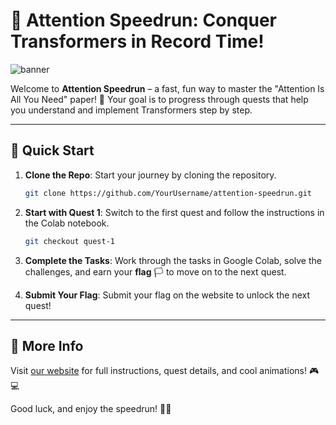 # 🚀 Attention Speedrun: Conquer Transformers in Record Time!

![banner]([http://url/to/img.png](https://github.com/antonemking/speedrun-attention/blob/main/attention-banner.jpeg))

Welcome to **Attention Speedrun** – a fast, fun way to master the "Attention Is All You Need" paper! 🌟 Your goal is to progress through quests that help you understand and implement Transformers step by step.

---

## 🏁 Quick Start

1. **Clone the Repo**: Start your journey by cloning the repository.
    ```bash
    git clone https://github.com/YourUsername/attention-speedrun.git
    ```

2. **Start with Quest 1**: Switch to the first quest and follow the instructions in the Colab notebook.
    ```bash
    git checkout quest-1
    ```

3. **Complete the Tasks**: Work through the tasks in Google Colab, solve the challenges, and earn your **flag** 🏳️ to move on to the next quest.

4. **Submit Your Flag**: Submit your flag on the website to unlock the next quest!

---

## 📖 More Info

Visit [our website](https://linktowebsite.com) for full instructions, quest details, and cool animations! 🎮💻

Good luck, and enjoy the speedrun! 🚀✨
